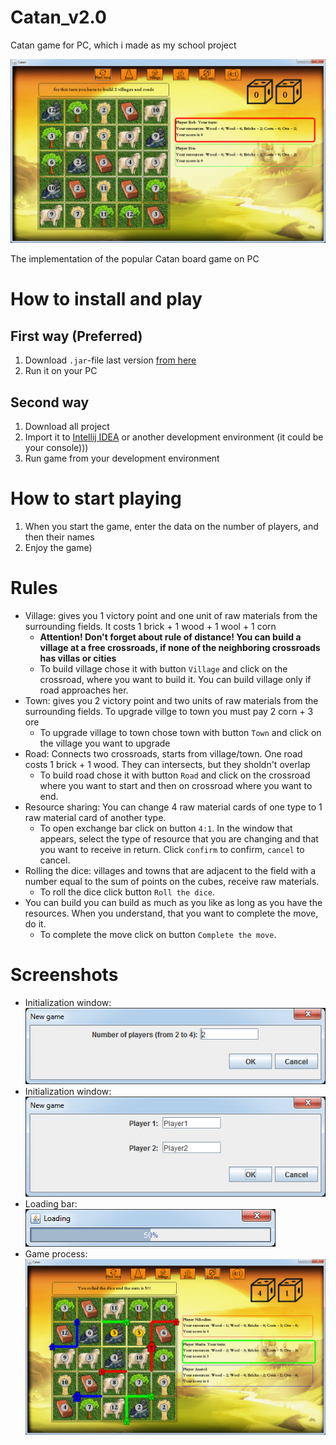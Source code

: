 # Catan_v2.0
Catan game for PC, which i made as my school project

![Screenshot](Screenshots/Screenshot_Catan_v2.0_2.jpg)

The implementation of the popular Catan board game on PC

# How to install and play
## First way (Preferred)
1. Download ```.jar```-file last version [from here](https://github.com/artemNasonov/Catan_v2.0/blob/master/Catan_v2.0.jar "Link to root of the project, yeah")
2. Run it on your PC
## Second way
1. Download all project
2. Import it to [Intellij IDEA](https://www.jetbrains.com/idea/) or another development environment (it could be your console)))
3. Run game from your development environment
# How to start playing
1. When you start the game, enter the data on the number of players, and then their names
2. Enjoy the game)
# Rules
* Village: gives you 1 victory point and one unit of raw materials from the surrounding fields. It costs 1 brick + 1 wood + 1 wool + 1 corn
  * **Attention! Don't forget about rule of distance! You can build a village at a free crossroads, if none of the neighboring crossroads 
    has villas or cities**
  * To build village chose it with button ```Village``` and click on the crossroad, where you want to build it. You can build village only 
    if road approaches her.
* Town: gives you 2 victory point and two units of raw materials from the surrounding fields. To upgrade villge to town you 
  must pay 2 corn + 3 ore
  * To upgrade village to town chose town with button ```Town``` and click on the village you want to upgrade
* Road: Connects two crossroads, starts from village/town. One road costs 1 brick + 1 wood.
  They can intersects, but they sholdn't overlap
  * To build road chose it with button ```Road``` and click on the crossroad where you want to start and then on crossroad where you want 
    to end.
* Resource sharing: You can change 4 raw material cards of one type to 1 raw material card of another type.
  * To open exchange bar click on button ```4:1```. In the window that appears, select the type of resource that you are changing and 
    that you want to receive in return. Click ```confirm``` to confirm, ```cancel``` to cancel.
* Rolling the dice: villages and towns that are adjacent to the field with a number equal to the sum of points on the cubes, 
  receive raw materials.
  * To roll the dice click button ```Roll the dice```.
* You can build you can build as much as you like as long as you have the resources. When you understand, that you want to complete the
  move,  do it.
  * To complete the move click on button ```Complete the move```.
# Screenshots
+ Initialization window: ![initialization window](Screenshots/Screenshot_Catan_v2.0_initWindow1.jpg)
+ Initialization window: ![initialization window](Screenshots/Screenshot_Catan_v2.0_initWindow2.jpg)
+ Loading bar: ![loading bar](Screenshots/Screenshot_Catan_v2.0_statusBar.jpg)
+ Game process: ![game process](Screenshots/Screenshot_Catan_v2.0_1.jpg)
